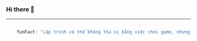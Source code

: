 ### Hi there 👋

---
```javascript

    funFact: "Lập trình có thể không thú vị bằng việc chơi game, nhưng ít nhất nó không cần đổ mồ hôi vài giờ mỗi ngày! 😉"

```

